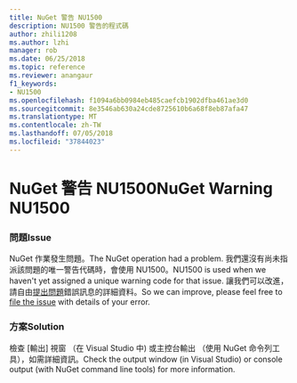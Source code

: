 ```yaml
---
title: NuGet 警告 NU1500
description: NU1500 警告的程式碼
author: zhili1208
ms.author: lzhi
manager: rob
ms.date: 06/25/2018
ms.topic: reference
ms.reviewer: anangaur
f1_keywords:
- NU1500
ms.openlocfilehash: f1094a6bb0984eb485caefcb1902dfba461ae3d0
ms.sourcegitcommit: 8e3546ab630a24cde8725610b6a68f8eb87afa47
ms.translationtype: MT
ms.contentlocale: zh-TW
ms.lasthandoff: 07/05/2018
ms.locfileid: "37844023"
---
```

# <a name="nuget-warning-nu1500"></a><span data-ttu-id="3b895-103">NuGet 警告 NU1500</span><span class="sxs-lookup"><span data-stu-id="3b895-103">NuGet Warning NU1500</span></span>

### <a name="issue"></a><span data-ttu-id="3b895-104">問題</span><span class="sxs-lookup"><span data-stu-id="3b895-104">Issue</span></span>
<span data-ttu-id="3b895-105">NuGet 作業發生問題。</span><span class="sxs-lookup"><span data-stu-id="3b895-105">The NuGet operation had a problem.</span></span> <span data-ttu-id="3b895-106">我們還沒有尚未指派該問題的唯一警告代碼時，會使用 NU1500。</span><span class="sxs-lookup"><span data-stu-id="3b895-106">NU1500 is used when we haven't yet assigned a unique warning code for that issue.</span></span> <span data-ttu-id="3b895-107">讓我們可以改進，請自由[提出問題](https://github.com/nuget/home/issues)錯誤訊息的詳細資料。</span><span class="sxs-lookup"><span data-stu-id="3b895-107">So we can improve, please feel free to [file the issue](https://github.com/nuget/home/issues) with details of your error.</span></span>

### <a name="solution"></a><span data-ttu-id="3b895-108">方案</span><span class="sxs-lookup"><span data-stu-id="3b895-108">Solution</span></span>
<span data-ttu-id="3b895-109">檢查 [輸出] 視窗 （在 Visual Studio 中) 或主控台輸出 （使用 NuGet 命令列工具），如需詳細資訊。</span><span class="sxs-lookup"><span data-stu-id="3b895-109">Check the output window (in Visual Studio) or console output (with NuGet command line tools) for more information.</span></span>